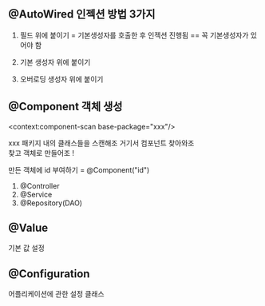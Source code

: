 
## @AutoWired 인젝션 방법 3가지

1. 필드 위에 붙이기 
= 기본생성자를 호출한 후 인젝션 진행됨 == 꼭 기본생성자가 있어야 함 

2. 기본 생성자 위에 붙이기 

3. 오버로딩 생성자 위에 붙이기 




## @Component 객체 생성    


<context:component-scan base-package="xxx"/>   

xxx 패키지 내의 클래스들을 스캔해조 거기서 컴포넌트 찾아와조    
찾고 객체로 만들어조 ! 

만든 객체에 id 부여하기 = @Component("id")   



1. @Controller
2. @Service
3. @Repository(DAO)



## @Value   

기본 값 설정   



## @Configuration   

어플리케이션에 관한 설정 클래스   



